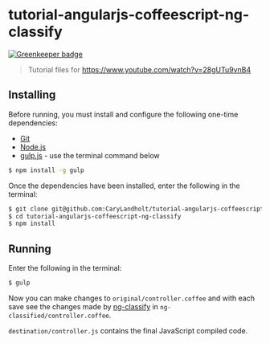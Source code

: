 # tutorial-angularjs-coffeescript-ng-classify

[![Greenkeeper badge](https://badges.greenkeeper.io/CaryLandholt/tutorial-angularjs-coffeescript-ng-classify.svg)](https://greenkeeper.io/)
> Tutorial files for https://www.youtube.com/watch?v=28gUTu9vnB4


## Installing
Before running, you must install and configure the following one-time dependencies:

* [Git](http://git-scm.com/)
* [Node.js](http://nodejs.org/)
* [gulp.js](http://gulpjs.com/) - use the terminal command below
```bash
$ npm install -g gulp
```

Once the dependencies have been installed, enter the following in the terminal:
```bash
$ git clone git@github.com:CaryLandholt/tutorial-angularjs-coffeescript-ng-classify.git
$ cd tutorial-angularjs-coffeescript-ng-classify
$ npm install
```


## Running
Enter the following in the terminal:
```bash
$ gulp
```

Now you can make changes to `original/controller.coffee` and with each save see the changes made by [ng-classify](https://github.com/CaryLandholt/ng-classify) in `ng-classified/controller.coffee`.

`destination/controller.js` contains the final JavaScript compiled code.